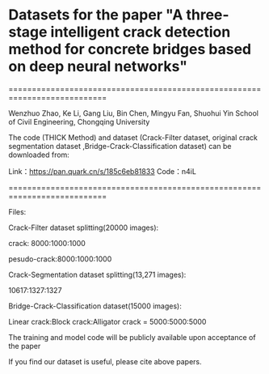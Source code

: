 # Datasets for the paper "A three-stage intelligent crack detection method for concrete bridges based on deep neural networks"
===========================================================================

Wenzhuo Zhao, Ke Li, Gang Liu, Bin Chen, Mingyu Fan, Shuohui Yin
School of Civil Engineering, Chongqing University

The code (THICK Method) and dataset (Crack-Filter dataset, original crack segmentation dataset ,Bridge-Crack-Classification dataset) can be downloaded from:

Link：https://pan.quark.cn/s/185c6eb81833
Code：n4iL

===========================================================================

Files:

Crack-Filter dataset splitting(20000 images):

crack: 8000:1000:1000

pesudo-crack:8000:1000:1000

Crack-Segmentation dataset splitting(13,271 images):

10617:1327:1327

Bridge-Crack-Classification dataset(15000 images):

Linear crack:Block crack:Alligator crack = 5000:5000:5000

The training and model code will be publicly available upon acceptance of the paper

If you find our dataset is useful, please cite above papers.
